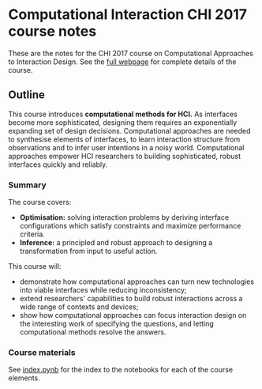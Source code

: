 # Computational Interaction CHI 2017 course notes

These are the notes for the CHI 2017 course on Computational Approaches to Interaction Design. See the [full webpage](computationinteraction.org/chi17) for complete details of the course.


## Outline
This course introduces **computational methods for HCI.**
As interfaces become more sophisticated, designing them requires an exponentially expanding set of design decisions. Computational approaches are needed to synthesise elements of interfaces, to learn interaction structure from observations and to infer user intentions in a noisy world. Computational approaches empower HCI researchers to building sophisticated, robust interfaces quickly and reliably. 
            
       
###  Summary
The course covers:
    
* **Optimisation:** solving interaction problems by deriving interface configurations which satisfy constraints and maximize performance criteria.
* **Inference:** a principled and robust approach to designing a transformation from input to useful action.
            
This course will:

*  demonstrate how computational approaches can turn new technologies into viable interfaces while reducing inconsistency;
*  extend researchers' capabilities to build robust interactions across a wide range of contexts and devices;
*  show how computational approaches can focus interaction design on the interesting work of specifying the questions, and letting computational methods resolve the answers.

### Course materials
See [index.pynb](index.ipynb) for the index to the notebooks for each of the course elements.

